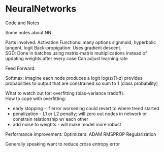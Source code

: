 # NeuralNetworks
Code and Notes

Some notes about NN:

Parts involved:
Activation Functions: many options
signmoid, hyperbolic tangent, logit
Back-propigation:
Uses gradient descent.  
SGD: 
Done in batches using matrix-matrix multiplications instead of updating weights after every case
Can adjust learning rate

Feed Forward:

Softmax:
imagine each node produces a logit log(z/(1-z)
provides probabilities to output that are constrained so sum to 1 (class probability)

What to watch out for:
overfitting (bias-variance tradoff).  
How to cope with overfitting:
* early stopping - if error worsening could revert to where trend started
* penalization - L1 or L2 penalty; will zero out nodes in network or constrain relationship w/ each other
* add noise to weights - will make model more robust

Performance improvement:
Optimizers: ADAM
RMSPROP
Regularization

Generally speaking want to reduce cross entropy error
